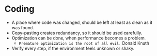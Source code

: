  # Coding
 
 - A place where code was changed, should be left at least as clean as it was found.
 - Copy-pasting creates redundancy, so it should be used carefully.
 - Optimization can be done, when performance becomes a problem.
   - `Premature optimization is the root of all evil.` Donald Knuth
 - Verify every step, if the environment feels unknown or shaky.
